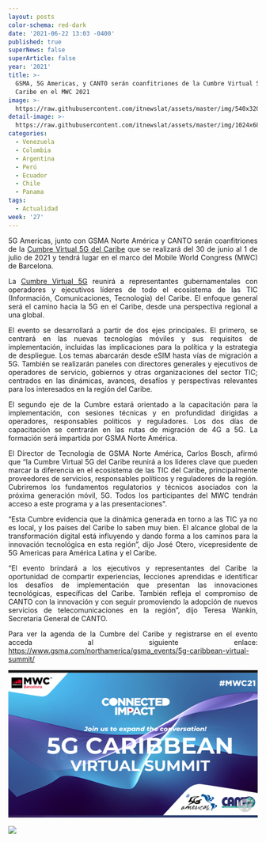 ```yaml
---
layout: posts
color-schema: red-dark
date: '2021-06-22 13:03 -0400'
published: true
superNews: false
superArticle: false
year: '2021'
title: >-
  GSMA, 5G Americas, y CANTO serán coanfitriones de la Cumbre Virtual 5G del
  Caribe en el MWC 2021
image: >-
  https://raw.githubusercontent.com/itnewslat/assets/master/img/540x320/5G-Caribbean-p.jpg
detail-image: >-
  https://raw.githubusercontent.com/itnewslat/assets/master/img/1024x680/5G-Caribbean-g.jpg
categories:
  - Venezuela
  - Colombia
  - Argentina
  - Perú
  - Ecuador
  - Chile
  - Panama
tags:
  - Actualidad
week: '27'
---
```

<p style="text-align: justify;">5G Americas, junto con GSMA Norte América y CANTO serán coanfitriones de la <a href="https://5gamericas.us10.list-manage.com/track/click?u=9da76cc577fd2f2315e16d8db&amp;id=2c24f003f3&amp;e=6794899ec1">Cumbre Virtual 5G del Caribe</a> que se realizará del 30 de junio al 1 de julio de 2021 y tendrá lugar en el marco del Mobile World Congress (MWC) de Barcelona.</p>
<p style="text-align: justify;">La <a href="https://5gamericas.us10.list-manage.com/track/click?u=9da76cc577fd2f2315e16d8db&amp;id=5532e83cb7&amp;e=6794899ec1">Cumbre Virtual 5G</a> reunirá a representantes gubernamentales con operadores y ejecutivos líderes de todo el ecosistema de las TIC (Información, Comunicaciones, Tecnología) del Caribe. El enfoque general será el camino hacia la 5G en el Caribe, desde una perspectiva regional a una global.</p>
<p style="text-align: justify;">El evento se desarrollará a partir de dos ejes principales. El primero, se centrará en las nuevas tecnologías móviles y sus requisitos de implementación, incluidas las implicaciones para la política y la estrategia de despliegue. Los temas abarcarán desde eSIM hasta vías de migración a 5G. También se realizarán paneles con directores generales y ejecutivos de operadores de servicio, gobiernos y otras organizaciones del sector TIC; centrados en las dinámicas, avances, desafíos y perspectivas relevantes para los interesados ​​en la región del Caribe.</p>
<p style="text-align: justify;">El segundo eje de la Cumbre estará orientado a la capacitación para la implementación, con sesiones técnicas y en profundidad dirigidas a operadores, responsables políticos y reguladores. Los dos días de capacitación se centrarán en las rutas de migración de 4G a 5G. La formación será impartida por GSMA Norte América.</p>
<p style="text-align: justify;">El Director de Tecnología de GSMA Norte América, Carlos Bosch, afirmó que “la Cumbre Virtual 5G del Caribe reunirá a los líderes clave que pueden marcar la diferencia en el ecosistema de las TIC del Caribe, principalmente proveedores de servicios, responsables políticos y reguladores de la región. Cubriremos los fundamentos regulatorios y técnicos asociados con la próxima generación móvil, 5G. Todos los participantes del MWC tendrán acceso a este programa y a las presentaciones".</p>
<p style="text-align: justify;">“Esta Cumbre evidencia que la dinámica generada en torno a las TIC ya no es local, y los países del Caribe lo saben muy bien. El alcance global de la transformación digital está influyendo y dando forma a los caminos para la innovación tecnológica en esta región”, dijo José Otero, vicepresidente de 5G Americas para América Latina y el Caribe.</p>
<p style="text-align: justify;">“El evento brindará a los ejecutivos y representantes del Caribe la oportunidad de compartir experiencias, lecciones aprendidas e identificar los desafíos de implementación que presentan las innovaciones tecnológicas, específicas del Caribe. También refleja el compromiso de CANTO con la innovación y con seguir promoviendo la adopción de nuevos servicios de telecomunicaciones en la región”, dijo Teresa Wankin, Secretaria General de CANTO.</p>
<p style="text-align: justify;">Para ver la agenda de la Cumbre del Caribe y registrarse en el evento acceda al siguiente enlace: <a href="https://www.gsma.com/northamerica/gsma_events/5g-caribbean-virtual-summit/">https://www.gsma.com/northamerica/gsma_events/5g-caribbean-virtual-summit/</a></p>

![](https://raw.githubusercontent.com/itnewslat/assets/master/img/540x320/5G-Caribbean-p.jpg)

<img src="https://tracker.metricool.com/c3po.jpg?hash=56f88a41e39ab42c063cc51676587a04"/>
